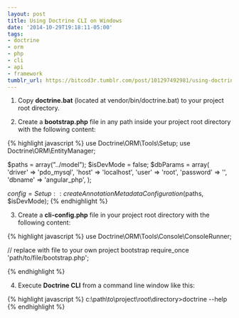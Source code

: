 ```yaml
---
layout: post
title: Using Doctrine CLI on Windows
date: '2014-10-29T19:18:11-05:00'
tags:
- doctrine
- orm
- php
- cli
- api
- framework
tumblr_url: https://bitcod3r.tumblr.com/post/101297492981/using-doctrine-cli-on-windows
---
```

1. Copy **doctrine.bat** (located at vendor/bin/doctrine.bat) to your project root directory.

2. Create a **bootstrap.php** file in any path inside your project root directory with the following content:

{% highlight javascript %}
use Doctrine\ORM\Tools\Setup;
use Doctrine\ORM\EntityManager;

$paths = array("../model");
$isDevMode = false;
$dbParams = array(
    'driver' => 'pdo_mysql',
    'host' => 'localhost',
    'user' => 'root',
    'password' => '',
    'dbname' => 'angular_php',
);

$config = Setup::createAnnotationMetadataConfiguration($paths, $isDevMode);
{% endhighlight %}

3. Create a **cli-config.php** file in your project root directory with the following content:

{% highlight javascript %}
use Doctrine\ORM\Tools\Console\ConsoleRunner;

// replace with file to your own project bootstrap
require_once 'path/to/file/bootstrap.php';

{% endhighlight %}

4. Execute **Doctrine CLI** from a command line window like this:

{% highlight javascript %}
    c:\path\to\project\root\directory>doctrine --help
{% endhighlight %}